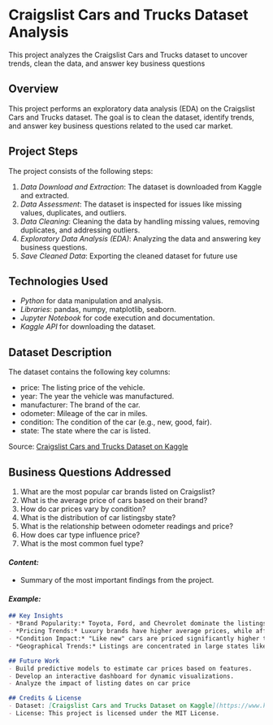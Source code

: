 # Craigslist Cars and Trucks Dataset Analysis

This project analyzes the Craigslist Cars and Trucks dataset to uncover trends, clean the data, and answer key business questions

## Overview

This project performs an exploratory data analysis (EDA) on the Craigslist Cars and Trucks dataset. The goal is to clean the dataset, identify trends, and answer key business questions related to the used car market.

## Project Steps

The project consists of the following steps:
1. *Data Download and Extraction*: The dataset is downloaded from Kaggle and extracted.
2. *Data Assessment*: The dataset is inspected for issues like missing values, duplicates, and outliers.
3. *Data Cleaning*: Cleaning the data by handling missing values, removing duplicates, and addressing outliers.
4. *Exploratory Data Analysis (EDA)*: Analyzing the data and answering key business questions.
5. *Save Cleaned Data*: Exporting the cleaned dataset for future use

## Technologies Used

- *Python* for data manipulation and analysis.
- *Libraries*: pandas, numpy, matplotlib, seaborn.
- *Jupyter Notebook* for code execution and documentation.
- *Kaggle API* for downloading the dataset.

## Dataset Description

The dataset contains the following key columns:
- price: The listing price of the vehicle.
- year: The year the vehicle was manufactured.
- manufacturer: The brand of the car.
- odometer: Mileage of the car in miles.
- condition: The condition of the car (e.g., new, good, fair).
- state: The state where the car is listed.

Source: [Craigslist Cars and Trucks Dataset on Kaggle](https://www.kaggle.com/datasets/austinreese/craigslist-carstrucks-data)

## Business Questions Addressed

1. What are the most popular car brands listed on Craigslist?
2. What is the average price of cars based on their brand?
3. How do car prices vary by condition?
4. What is the distribution of car listingsby state?
5. What is the relationship between odometer readings and price?
6. How does car type influence price?
7. What is the most common fuel type?

#### *Content:*
- Summary of the most important findings from the project.

#### *Example:*
```markdown
## Key Insights
- *Brand Popularity:* Toyota, Ford, and Chevrolet dominate the listings.
- *Pricing Trends:* Luxury brands have higher average prices, while affordable brands dominate the lower price range.
- *Condition Impact:* "Like new" cars are priced significantly higher than those in "fair" condition.
- *Geographical Trends:* Listings are concentrated in large states like California and Texas

## Future Work
- Build predictive models to estimate car prices based on features.
- Develop an interactive dashboard for dynamic visualizations.
- Analyze the impact of listing dates on car price

## Credits & License
- Dataset: [Craigslist Cars and Trucks Dataset on Kaggle](https://www.kaggle.com/datasets/austinreese/craigslist-carstrucks-data)
- License: This project is licensed under the MIT License.
